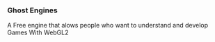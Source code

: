 ### Ghost Engines
A Free engine that alows people who want to understand and develop Games With WebGL2
